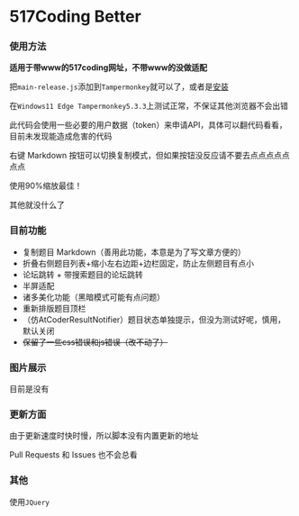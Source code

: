 # 517Coding Better

### 使用方法

**适用于带www的517coding网址，不带www的没做适配**

把`main-release.js`添加到`Tampermonkey`就可以了，或者是[安装](https://www.tampermonkey.net/script_installation.php#url=https://github.com/qqaawwssee/517Better/raw/main/main-release.js)

在`Windows11 Edge Tampermonkey5.3.3`上测试正常，不保证其他浏览器不会出错

此代码会使用一些必要的用户数据（token）来申请API，具体可以翻代码看看，目前未发现能造成危害的代码

右键 Markdown 按钮可以切换复制模式，但如果按钮没反应请不要去点点点点点点点

使用90%缩放最佳！

其他就没什么了

### 目前功能

- 复制题目 Markdown（善用此功能，本意是为了写文章方便的）
- 折叠右侧题目列表+缩小左右边距+边栏固定，防止左侧题目有点小
- 论坛跳转 + 带搜索题目的论坛跳转
- 半屏适配
- 诸多美化功能（黑暗模式可能有点问题）
- 重新排版题目顶栏
- （仿AtCoderResultNotifier）题目状态单独提示，但没为测试好呢，慎用，默认关闭
- ~~保留了一些css错误和js错误（改不动了）~~

### 图片展示

目前是没有

### 更新方面

由于更新速度时快时慢，所以脚本没有内置更新的地址

Pull Requests 和 Issues 也不会总看

### 其他

使用`JQuery`
